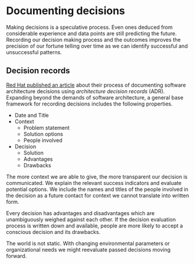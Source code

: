 # Documenting decisions

Making decisions is a speculative process. Even ones deduced from considerable experience and data points are still predicting the future. Recording our decision making process and the outcomes improves the precision of our fortune telling over time as we can identify successful and unsuccessful patterns.

## Decision records

[Red Hat published an article](https://www.redhat.com/architect/architecture-decision-records) about their process of documenting software architecture decisions using *architecture decision records* (ADR). Expanding beyond the demands of software architecture, a general base framework for recording decisions includes the following properties.

- Date and Title
- Context
    - Problem statement
    - Solution options
    - People involved
- Decision
    - Solution
    - Advantages
    - Drawbacks

The more context we are able to give, the more transparent our decision is communicated. We explain the relevant success indicators and evaluate potential options. We include the names and titles of the people involved in the decision as a future contact for context we cannot translate into written form.

Every decision has advantages and disadvantages which are unambiguously weighed against each other. If the decision evaluation process is written down and available, people are more likely to accept a conscious decision and its drawbacks.

The world is not static. With changing environmental parameters or organizational needs we might reevaluate passed decisions moving forward. 

